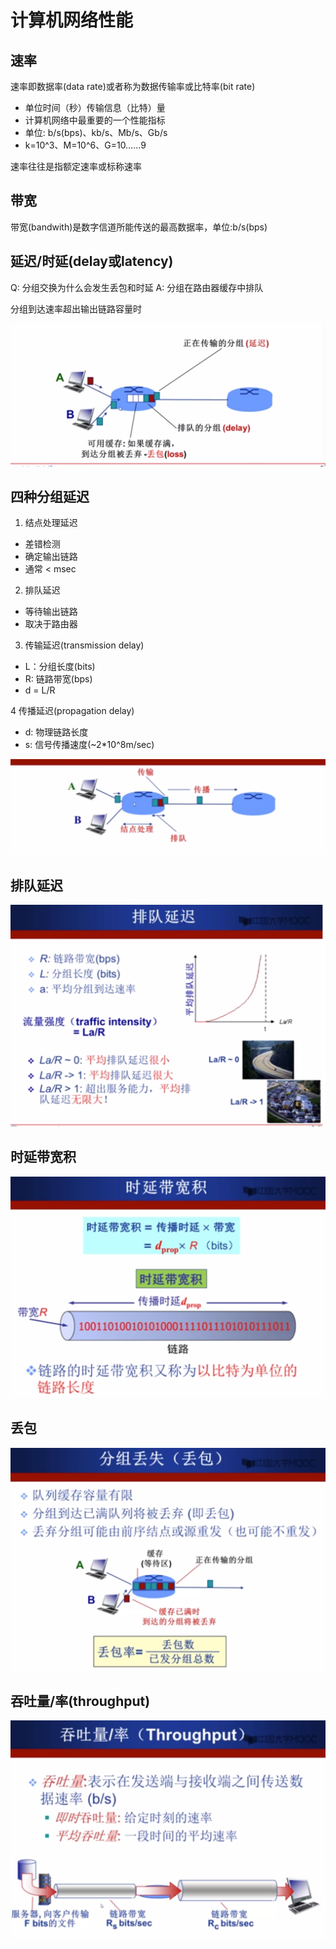 # 计算机网络性能

## 速率

速率即数据率(data rate)或者称为数据传输率或比特率(bit rate)
  - 单位时间（秒）传输信息（比特）量
  - 计算机网络中最重要的一个性能指标
  - 单位: b/s(bps)、kb/s、Mb/s、Gb/s
  - k=10^3、M=10^6、G=10……9

速率往往是指额定速率或标称速率

## 带宽

带宽(bandwith)是数字信道所能传送的最高数据率，单位:b/s(bps)

## 延迟/时延(delay或latency)

Q: 分组交换为什么会发生丢包和时延
A: 分组在路由器缓存中排队

分组到达速率超出输出链路容量时

![aa](delay.png)

## 四种分组延迟

1. 结点处理延迟
  - 差错检测
  - 确定输出链路
  - 通常 < msec


2. 排队延迟
  - 等待输出链路
  - 取决于路由器


3. 传输延迟(transmission delay)
  - L：分组长度(bits)
  - R: 链路带宽(bps)
  - d = L/R

4 传播延迟(propagation delay)
  - d: 物理链路长度
  - s: 信号传播速度(~2*10^8m/sec)

![四种分组延迟](delay4.png)

## 排队延迟

![](2022-01-09_20-35.png)

## 时延带宽积

![](2022-01-09_22-27.png)

## 丢包

![](2022-01-09_22-28.png)

## 吞吐量/率(throughput)


![](2022-01-09_22-29.png)